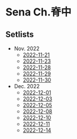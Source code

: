 # Sena Ch.脊中

## Setlists
- Nov. 2022
  - [2022-11-21](setlists/20221121.md)
  - [2022-11-23](setlists/20221123.md)
  - [2022-11-28](setlists/20221128.md)
  - [2022-11-29](setlists/20221129.md)
  - [2022-11-30](setlists/20221130.md)
- Dec. 2022
  - [2022-12-01](setlists/20221201.md)
  - [2022-12-03](setlists/20221203.md)
  - [2022-12-05](setlists/20221205.md)
  - [2022-12-08](setlists/20221208.md)
  - [2022-12-10](setlists/20221210.md)
  - [2022-12-11](setlists/20221211.md)
  - [2022-12-14](setlists/20221214.md)
